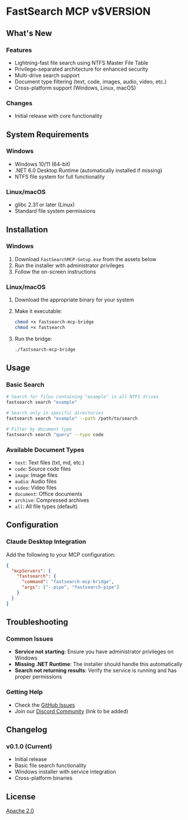# FastSearch MCP v$VERSION

## What's New

### Features

- Lightning-fast file search using NTFS Master File Table
- Privilege-separated architecture for enhanced security
- Multi-drive search support
- Document type filtering (text, code, images, audio, video, etc.)
- Cross-platform support (Windows, Linux, macOS)

### Changes

- Initial release with core functionality

## System Requirements

### Windows

- Windows 10/11 (64-bit)
- .NET 6.0 Desktop Runtime (automatically installed if missing)
- NTFS file system for full functionality

### Linux/macOS

- glibc 2.31 or later (Linux)
- Standard file system permissions

## Installation

### Windows

1. Download `FastSearchMCP-Setup.exe` from the assets below
2. Run the installer with administrator privileges
3. Follow the on-screen instructions

### Linux/macOS

1. Download the appropriate binary for your system
2. Make it executable:

   ```bash
   chmod +x fastsearch-mcp-bridge
   chmod +x fastsearch
   ```

3. Run the bridge:

   ```bash
   ./fastsearch-mcp-bridge
   ```

## Usage

### Basic Search

```bash
# Search for files containing "example" in all NTFS drives
fastsearch search "example"

# Search only in specific directories
fastsearch search "example" --path /path/to/search

# Filter by document type
fastsearch search "query" --type code
```

### Available Document Types

- `text`: Text files (txt, md, etc.)
- `code`: Source code files
- `image`: Image files
- `audio`: Audio files
- `video`: Video files
- `document`: Office documents
- `archive`: Compressed archives
- `all`: All file types (default)

## Configuration

### Claude Desktop Integration

Add the following to your MCP configuration:

```json
{
  "mcpServers": {
    "fastsearch": {
      "command": "fastsearch-mcp-bridge",
      "args": ["--pipe", "fastsearch-pipe"]
    }
  }
}
```

## Troubleshooting

### Common Issues

- **Service not starting**: Ensure you have administrator privileges on Windows
- **Missing .NET Runtime**: The installer should handle this automatically
- **Search not returning results**: Verify the service is running and has proper permissions

### Getting Help

- Check the [GitHub Issues](https://github.com/yourusername/fastsearch-mcp/issues)
- Join our [Discord Community](#) (link to be added)

## Changelog

### v0.1.0 (Current)

- Initial release
- Basic file search functionality
- Windows installer with service integration
- Cross-platform binaries

## License

[Apache 2.0](LICENSE)
